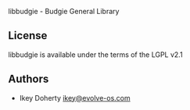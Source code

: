 libbudgie - Budgie General Library

License
---

libbudgie is available under the terms of the LGPL v2.1

Authors
---

 * Ikey Doherty <ikey@evolve-os.com>
 
